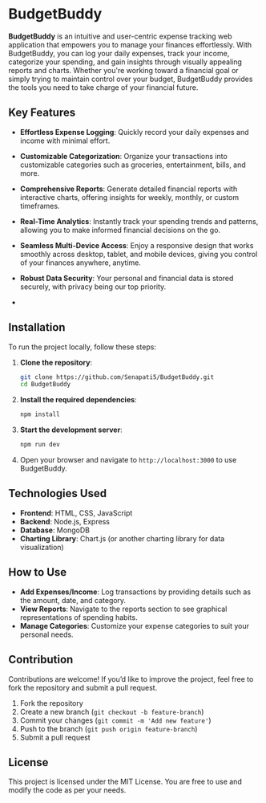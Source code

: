 
# BudgetBuddy

**BudgetBuddy** is an intuitive and user-centric expense tracking web application that empowers you to manage your finances effortlessly. With BudgetBuddy, you can log your daily expenses, track your income, categorize your spending, and gain insights through visually appealing reports and charts. Whether you're working toward a financial goal or simply trying to maintain control over your budget, BudgetBuddy provides the tools you need to take charge of your financial future.

## Key Features

- **Effortless Expense Logging**: Quickly record your daily expenses and income with minimal effort.
- **Customizable Categorization**: Organize your transactions into customizable categories such as groceries, entertainment, bills, and more.
- **Comprehensive Reports**: Generate detailed financial reports with interactive charts, offering insights for weekly, monthly, or custom timeframes.
- **Real-Time Analytics**: Instantly track your spending trends and patterns, allowing you to make informed financial decisions on the go.
- **Seamless Multi-Device Access**: Enjoy a responsive design that works smoothly across desktop, tablet, and mobile devices, giving you control of your finances anywhere, anytime.
- **Robust Data Security**: Your personal and financial data is stored securely, with privacy being our top priority.

- 
## Installation

To run the project locally, follow these steps:

1. **Clone the repository**:
    ```bash
    git clone https://github.com/Senapati5/BudgetBuddy.git
    cd BudgetBuddy
    ```

2. **Install the required dependencies**:
    ```bash
    npm install
    ```

3. **Start the development server**:
    ```bash
    npm run dev
    ```

4. Open your browser and navigate to `http://localhost:3000` to use BudgetBuddy.

## Technologies Used

- **Frontend**: HTML, CSS, JavaScript
- **Backend**: Node.js, Express
- **Database**: MongoDB
- **Charting Library**: Chart.js (or another charting library for data visualization)

## How to Use

- **Add Expenses/Income**: Log transactions by providing details such as the amount, date, and category.
- **View Reports**: Navigate to the reports section to see graphical representations of spending habits.
- **Manage Categories**: Customize your expense categories to suit your personal needs.

## Contribution

Contributions are welcome! If you’d like to improve the project, feel free to fork the repository and submit a pull request.

1. Fork the repository
2. Create a new branch (`git checkout -b feature-branch`)
3. Commit your changes (`git commit -m 'Add new feature'`)
4. Push to the branch (`git push origin feature-branch`)
5. Submit a pull request

## License

This project is licensed under the MIT License. You are free to use and modify the code as per your needs.
